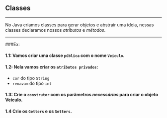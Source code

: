 Classes
---

---
No Java criamos classes para gerar objetos e abstrair uma ideia, nessas classes declaramos nossos _atributos_ e _métodos_.

---
###Ex:

#### 1.1: Vamos criar uma classe `pública` com o nome `Veiculo`. 

#### 1.2: Nela vamos criar os `atributos privados`:

- `cor` do tipo `String`
- `renavam` do tipo `int`

#### 1.3: Crie o `construtor` com os parâmetros _necessários_ para criar o objeto Veiculo.

#### 1.4 Crie os `Getters` e os `Setters`.